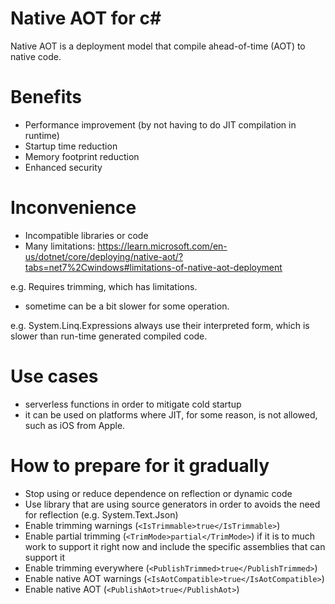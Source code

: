 # Native AOT for c#
Native AOT is a deployment model that compile ahead-of-time (AOT) to native code.

# Benefits
- Performance improvement (by not having to do JIT compilation in runtime)
- Startup time reduction
- Memory footprint reduction
- Enhanced security

# Inconvenience
- Incompatible libraries or code
- Many limitations: https://learn.microsoft.com/en-us/dotnet/core/deploying/native-aot/?tabs=net7%2Cwindows#limitations-of-native-aot-deployment

e.g. Requires trimming, which has limitations.

- sometime can be a bit slower for some operation.

e.g. System.Linq.Expressions always use their interpreted form, which is slower than run-time generated compiled code.

# Use cases
- serverless functions in order to mitigate cold startup
- it can be used on platforms where JIT, for some reason, is not allowed, such as iOS from Apple.

# How to prepare for it gradually

- Stop using or reduce dependence on reflection or dynamic code
- Use library that are using source generators in order to avoids the need for reflection (e.g. System.Text.Json)
- Enable trimming warnings (`<IsTrimmable>true</IsTrimmable>`)
- Enable partial trimming (`<TrimMode>partial</TrimMode>`) if it is to much work to support it right now and include the specific assemblies that can support it
- Enable trimming everywhere (`<PublishTrimmed>true</PublishTrimmed>`)
- Enable native AOT warnings (`<IsAotCompatible>true</IsAotCompatible>`)
- Enable native AOT (`<PublishAot>true</PublishAot>`)

